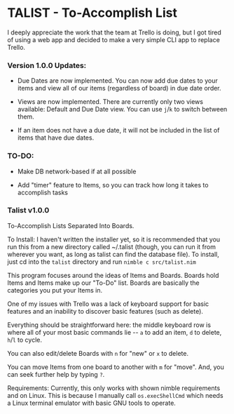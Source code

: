 # TALIST - To-Accomplish List

I deeply appreciate the work that the team at Trello is doing, but I got tired of using a web app and decided to make a very simple CLI app to replace Trello.

### Version 1.0.0 Updates:
* Due Dates are now implemented. You can now add due dates to your items
and view all of our items (regardless of board) in due date order.

* Views are now implemented. There are currently only two views available:
Default and Due Date view. You can use `j`/`k` to switch between them.

* If an item does not have a due date, it will not be included in the list
of items that have due dates.

### TO-DO:
- Make DB network-based if at all possible

- Add "timer" feature to Items, so you can track how long it takes to accomplish tasks

### Talist v1.0.0

To-Accomplish Lists Separated Into Boards.

To Install:
I haven't written the installer yet, so it is recommended that you run this from a new directory called ~/.talist (though, you can run it from wherever you want, as long as talist can find the database file). To install, just cd into the `talist` directory and run `nimble c src/talist.nim`

This program focuses around the ideas of Items and Boards. Boards hold Items and Items
make up our "To-Do" list. Boards are basically the categories you put your Items in.

One of my issues with Trello was a lack of keyboard support for basic features and
an inability to discover basic features (such as delete). 

Everything should be straightforward here: the middle keyboard row is where all of
your most basic commands lie -- `a` to add an item, `d` to delete, `h`/`l` to cycle.

You can also edit/delete Boards with `n` for "new" or `x` to delete.

You can move Items from one board to another with `m` for "move". And, you can seek
further help by typing `?`.

Requirements:
Currently, this only works with shown nimble requirements and on Linux. This is 
because I manually call `os.execShellCmd` which needs a Linux terminal emulator
with basic GNU tools to operate. 
